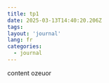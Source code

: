 ```yaml
---
title: tp1
date: 2025-03-13T14:40:20.206Z
tags:
layout: 'journal'
lang: fr
categories: 
  - journal
---
```

content ozeuor